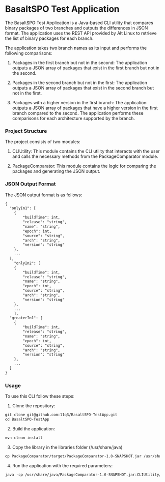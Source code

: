 # BasaltSPO Test Application
The BasaltSPO Test Application is a Java-based CLI utility that compares binary packages of two branches and outputs the differences in JSON format. The application uses the REST API provided by Alt Linux to retrieve the list of binary packages for each branch.

The application takes two branch names as its input and performs the following comparisons:

1. Packages in the first branch but not in the second: The application outputs a JSON array of packages that exist in the first branch but not in the second.

2. Packages in the second branch but not in the first: The application outputs a JSON array of packages that exist in the second branch but not in the first.

3. Packages with a higher version in the first branch: The application outputs a JSON array of packages that have a higher version in the first branch compared to the second.
The application performs these comparisons for each architecture supported by the branch.

### Project Structure
The project consists of two modules:

1. CLIUtility: This module contains the CLI utility that interacts with the user and calls the necessary methods from the PackageComparator module.

2. PackageComparator: This module contains the logic for comparing the packages and generating the JSON output.

### JSON Output Format
The JSON output format is as follows:
```html
{
  "onlyIn1": [
    {
        "buildTime": int,
        "release": "string",
        "name": "string",
        "epoch": int,
        "source": "string",
        "arch": "string",
        "version": "string"
    },
    ...
  ],
    "onlyIn2": [
    {
        "buildTime": int,
        "release": "string",
        "name": "string",
        "epoch": int,
        "source": "string",
        "arch": "string",
        "version": "string"
    },
    ...
    ],
  "greaterIn1": [
    {
        "buildTime": int,
        "release": "string",
        "name": "string",
        "epoch": int,
        "source": "string",
        "arch": "string",
        "version": "string"
    },
    ...
  ]
}
```




### Usage
To use this CLI follow these steps:

1. Clone the repository:

```html
git clone git@github.com:11q3/BasaltSPO-TestApp.git
cd BasaltSPO-TestApp
```

2. Build the application:

```html
mvn clean install
```

3. Copy the library in the libraries folder (/usr/share/java)

```html
cp PackageComparator/target/PackageComparator-1.0-SNAPSHOT.jar /usr/share/java
```

4. Run the application with the required parameters:

```html
java -cp /usr/share/java/PackageComparator-1.0-SNAPSHOT.jar:CLIUtility/target/CLIUtility-1.0-SNAPSHOT.jar org.elevenqtwo.CLIUtility <branch1> <branch2> <outputFilePath>
```
